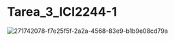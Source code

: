 # Tarea_3_ICI2244-1

![271742078-f7e25f5f-2a2a-4568-83e9-b1b9e08cd79a](https://github.com/MatiasPUCV/Tarea_3_ICI2244-1/assets/142541831/8e1e486d-3b5a-472d-a487-269c5af208ef)
